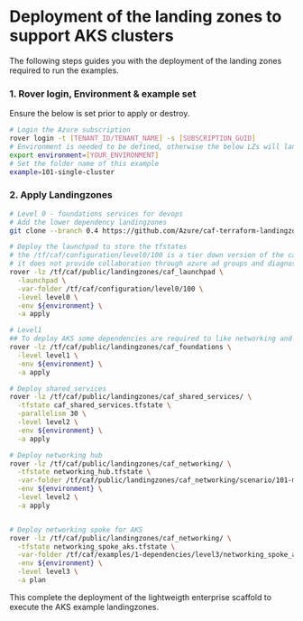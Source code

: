 # Deployment of the landing zones to support AKS clusters

The following steps guides you with the deployment of the landing zones required to run the examples.

### 1. Rover login, Environment & example set

Ensure the below is set prior to apply or destroy.

```bash
# Login the Azure subscription
rover login -t [TENANT_ID/TENANT_NAME] -s [SUBSCRIPTION_GUID]
# Environment is needed to be defined, otherwise the below LZs will land into sandpit which someone else is working on
export environment=[YOUR_ENVIRONMENT]
# Set the folder name of this example
example=101-single-cluster
```

### 2. Apply Landingzones

```bash
# Level 0 - foundations services for devops
# Add the lower dependency landingzones
git clone --branch 0.4 https://github.com/Azure/caf-terraform-landingzones.git /tf/caf/public

# Deploy the launchpad to store the tfstates
# the /tf/caf/configuration/level0/100 is a tier down version of the caf_launchpad scenario 200
# it does not provide collaboration through azure ad groups and diagnostics settings
rover -lz /tf/caf/public/landingzones/caf_launchpad \
  -launchpad \
  -var-folder /tf/caf/configuration/level0/100 \
  -level level0 \
  -env ${environment} \
  -a apply

# Level1
## To deploy AKS some dependencies are required to like networking and some accounting, security and governance services are required.
rover -lz /tf/caf/public/landingzones/caf_foundations \
  -level level1 \
  -env ${environment} \
  -a apply

# Deploy shared_services
rover -lz /tf/caf/public/landingzones/caf_shared_services/ \
  -tfstate caf_shared_services.tfstate \
  -parallelism 30 \
  -level level2 \
  -env ${environment} \
  -a apply

# Deploy networking hub
rover -lz /tf/caf/public/landingzones/caf_networking/ \
  -tfstate networking_hub.tfstate \
  -var-folder /tf/caf/public/landingzones/caf_networking/scenario/101-multi-region-hub \
  -env ${environment} \
  -level level2 \
  -a apply


# Deploy networking spoke for AKS
rover -lz /tf/caf/public/landingzones/caf_networking/ \
  -tfstate networking_spoke_aks.tfstate \
  -var-folder /tf/caf/examples/1-dependencies/level3/networking_spoke_aks \
  -env ${environment} \
  -level level3 \
  -a plan

```

This complete the deployment of the lightweigth enterprise scaffold to execute the AKS example landingzones.